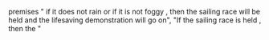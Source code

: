 premises " if it does not rain or if it is not foggy , then the sailing race will be held and the lifesaving demonstration will go on", "If the sailing race is held , then the "